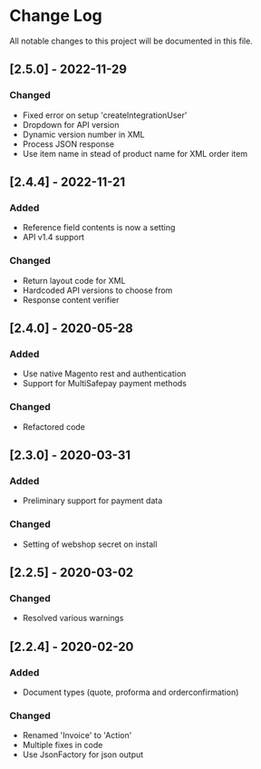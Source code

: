 # Change Log
All notable changes to this project will be documented in this file.

## [2.5.0] - 2022-11-29
### Changed
- Fixed error on setup 'createIntegrationUser'
- Dropdown for API version
- Dynamic version number in XML
- Process JSON response
- Use item name in stead of product name for XML order item

## [2.4.4] - 2022-11-21
### Added
- Reference field contents is now a setting
- API v1.4 support

### Changed
- Return layout code for XML
- Hardcoded API versions to choose from
- Response content verifier

## [2.4.0] - 2020-05-28
### Added
- Use native Magento rest and authentication
- Support for MultiSafepay payment methods

### Changed
- Refactored code

## [2.3.0] - 2020-03-31
### Added
- Preliminary support for payment data

### Changed
- Setting of webshop secret on install

## [2.2.5] - 2020-03-02
### Changed
- Resolved various warnings

## [2.2.4] - 2020-02-20
### Added
- Document types (quote, proforma and orderconfirmation)

### Changed
- Renamed 'Invoice' to 'Action'
- Multiple fixes in code
- Use JsonFactory for json output
